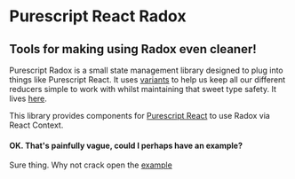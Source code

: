 # Purescript React Radox

## Tools for making using Radox even cleaner!

Purescript Radox is a small state management library designed to plug into things like Purescript React. It uses [variants](https://github.com/natefaubion/purescript-variant) to help us keep all our different reducers simple to work with whilst maintaining that sweet type safety. It lives [here](https://github.com/danieljharvey/purescript-radox).

This library provides components for [Purescript React](https://github.com/purescript-contrib/purescript-react) to use Radox via React Context.

#### OK. That's painfully vague, could I perhaps have an example?

Sure thing. Why not crack open the
[example](https://github.com/danieljharvey/purescript-radox-example)
